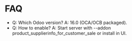 # FAQ

- Q: Which Odoo version? A: 16.0 (OCA/OCB packaged).
- Q: How to enable? A: Start server with --addon product_supplierinfo_for_customer_sale or install in UI.
